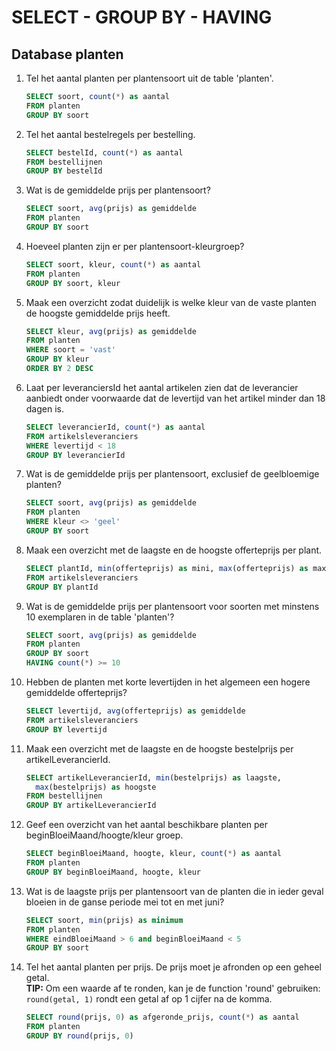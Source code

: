# SELECT - GROUP BY - HAVING
## Database planten
1. Tel het aantal planten per plantensoort uit de table 'planten'.
    ```sql
    SELECT soort, count(*) as aantal
    FROM planten
    GROUP BY soort
    ```

2. Tel het aantal bestelregels per bestelling.
    ```sql
    SELECT bestelId, count(*) as aantal
    FROM bestellijnen
    GROUP BY bestelId
    ```

3. Wat is de gemiddelde prijs per plantensoort?
    ```sql
    SELECT soort, avg(prijs) as gemiddelde
    FROM planten
    GROUP BY soort
    ```

4. Hoeveel planten zijn er per plantensoort-kleurgroep?
    ```sql
    SELECT soort, kleur, count(*) as aantal
    FROM planten
    GROUP BY soort, kleur
    ```

5. Maak een overzicht zodat duidelijk is welke kleur van de vaste planten de hoogste gemiddelde prijs heeft.
    ```sql
    SELECT kleur, avg(prijs) as gemiddelde
    FROM planten
    WHERE soort = 'vast'
    GROUP BY kleur
    ORDER BY 2 DESC
    ```

6. Laat per leveranciersId het aantal artikelen zien dat de leverancier aanbiedt onder voorwaarde dat de levertijd van het artikel minder dan 18 dagen is.
    ```sql
    SELECT leverancierId, count(*) as aantal
    FROM artikelsleveranciers
    WHERE levertijd < 18
    GROUP BY leverancierId
    ```

7. Wat is de gemiddelde prijs per plantensoort, exclusief de geelbloemige planten?
    ```sql
    SELECT soort, avg(prijs) as gemiddelde
    FROM planten
    WHERE kleur <> 'geel'
    GROUP BY soort
    ```

8. Maak een overzicht met de laagste en de hoogste offerteprijs per plant.
    ```sql
    SELECT plantId, min(offerteprijs) as mini, max(offerteprijs) as maxi
    FROM artikelsleveranciers
    GROUP BY plantId
    ```

9. Wat is de gemiddelde prijs per plantensoort voor soorten met minstens 10 exemplaren in de table 'planten'?
    ```sql
    SELECT soort, avg(prijs) as gemiddelde
    FROM planten
    GROUP BY soort
    HAVING count(*) >= 10
    ```

10. Hebben de planten met korte levertijden in het algemeen een hogere gemiddelde offerteprijs?
    ```sql
    SELECT levertijd, avg(offerteprijs) as gemiddelde
    FROM artikelsleveranciers
    GROUP BY levertijd
    ```

11. Maak een overzicht met de laagste en de hoogste bestelprijs per artikelLeverancierId.
    ```sql
    SELECT artikelLeverancierId, min(bestelprijs) as laagste,
      max(bestelprijs) as hoogste
    FROM bestellijnen
    GROUP BY artikelLeverancierId
    ```

12. Geef een overzicht van het aantal beschikbare planten per beginBloeiMaand/hoogte/kleur groep.
    ```sql
    SELECT beginBloeiMaand, hoogte, kleur, count(*) as aantal
    FROM planten
    GROUP BY beginBloeiMaand, hoogte, kleur
    ```

13. Wat is de laagste prijs per plantensoort van de planten die in ieder geval bloeien in de ganse periode mei tot en met juni?
    ```sql
    SELECT soort, min(prijs) as minimum
    FROM planten
    WHERE eindBloeiMaand > 6 and beginBloeiMaand < 5
    GROUP BY soort
    ```

14. Tel het aantal planten per prijs. De prijs moet je afronden op een geheel getal.  
    **TIP:** Om een waarde af te ronden, kan je de function 'round' gebruiken: `round(getal, 1)` rondt een getal af op 1 cijfer na de komma.
    ```sql
    SELECT round(prijs, 0) as afgeronde_prijs, count(*) as aantal
    FROM planten
    GROUP BY round(prijs, 0)
    ```

